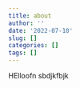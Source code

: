 ```yaml
---
title: about
author: ''
date: '2022-07-10'
slug: []
categories: []
tags: []
---
```

HElloofn sbdjkfbjk